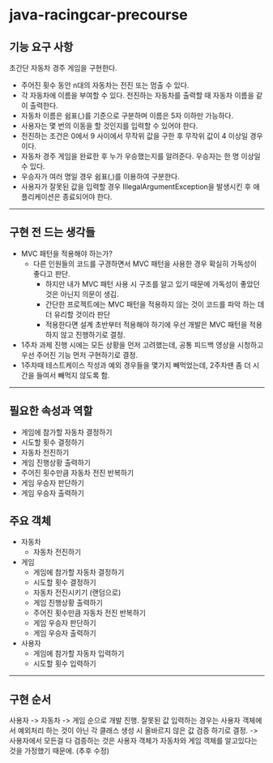 # java-racingcar-precourse

## 기능 요구 사항
초간단 자동차 경주 게임을 구현한다.

- 주어진 횟수 동안 n대의 자동차는 전진 또는 멈출 수 있다.
- 각 자동차에 이름을 부여할 수 있다. 전진하는 자동차를 출력할 때 자동차 이름을 같이 출력한다.
- 자동차 이름은 쉼표(,)를 기준으로 구분하며 이름은 5자 이하만 가능하다.
- 사용자는 몇 번의 이동을 할 것인지를 입력할 수 있어야 한다.
- 전진하는 조건은 0에서 9 사이에서 무작위 값을 구한 후 무작위 값이 4 이상일 경우이다.
- 자동차 경주 게임을 완료한 후 누가 우승했는지를 알려준다. 우승자는 한 명 이상일 수 있다.
- 우승자가 여러 명일 경우 쉼표(,)를 이용하여 구분한다.
- 사용자가 잘못된 값을 입력할 경우 IllegalArgumentException을 발생시킨 후 애플리케이션은 종료되어야 한다.
---



## 구현 전 드는 생각들

- MVC 패턴을 적용해야 하는가?
    - 다른 인원들의 코드를 구경하면서 MVC 패턴을 사용한 경우 확실히 가독성이 좋다고 판단.
        - 하지만 내가 MVC 패턴 사용 시 구조를 알고 있기 때문에 가독성이 좋았던 것은 아닌지 의문이 생김.
        - 간단한 프로젝트에는 MVC 패턴을 적용하지 않는 것이 코드를 파악 하는 데 더 유리할 것이라 판단
        - 적용한다면 설계 초반부터 적용해야 하기에 우선 개발은 MVC 패턴을 적용하지 않고 진행하기로 결정.
- 1주차 과제 진행 시에는 모든 상황을 먼저 고려했는데, 공통 피드백 영상을 시청하고 우선 주어진 기능 먼저 구현하기로 결정.
- 1주차때 테스트케이스 작성과 예외 경우들을 몇가지 빼먹었는데, 2주차땐 좀 더 시간을 들여서 빼먹지 않도록 함.
---
## 필요한 속성과 역할
- 게임에 참가할 자동차 결정하기
- 시도할 횟수 결정하기
- 자동차 전진하기
- 게임 진행상황 출력하기
- 주어진 횟수만큼 자동차 전진 반복하기
- 게임 우승자 판단하기
- 게임 우승자 출력하기

## 주요 객체
- 자동차
    - 자동차 전진하기
- 게임
    - 게임에 참가할 자동차 결정하기
    - 시도할 횟수 결정하기
    - 자동차 전진시키기 (랜덤으로)
    - 게임 진행상황 출력하기
    - 주어진 횟수만큼 자동차 전진 반복하기
    - 게임 우승자 판단하기
    - 게임 우승자 출력하기
- 사용자
    - 게임에 참가할 자동차 입력하기
    - 시도할 횟수 입력하기
---
## 구현 순서
사용자 -> 자동차 -> 게임 순으로 개발 진행.
잘못된 값 입력하는 경우는 사용자 객체에서 예외처리 하는 것이 아닌 각 클래스 생성 시 올바르지 않은 값 검증 하기로 결정.
-> 사용자에서 모든걸 다 검증하는 것은 사용자 객체가 자동차와 게임 객체를 알고있다는 것을 가정했기 때문에. (추후 수정)